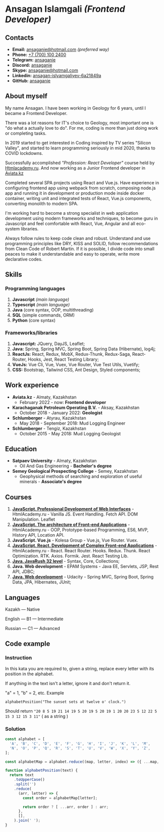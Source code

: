 # **Ansagan Islamgali** *(Frontend Developer)*

## Contacts

* **Email:** [ansaganie@hotmail.com](mailto:ansaganie@hotmail.com) *(preferred way)*
* **Phone:** [+7 (700) 100 2400](tel:+77781002400)
* **Telegram:** [ansaganie](https://t.me/ansaganie)
* **Discord:**  [ansaganie](https://discord.com/users/ansaganie#5463)
* **Skype:** [ansaganie@hotmail.com](https://join.skype.com/invite/FL1Db4wGwqSO)
* **Linkedin:** [ansagan-islyamgaliyev-6a21849a](https://www.linkedin.com/in/ansagan-islyamgaliyev-6a21849a/)
* **GitHub:** [ansaganie](https://github.com/ansaganie)

## About myself

My name Ansagan. I have been working in Geology for 6 years, until I became a Frontend Developer.

There was a lot reasons for IT's choice to Geology, most important one is "do what a actually love to do". For me, coding is more than just doing work or completing tasks.

In 2019 started to get interested in Coding inspired by TV series "Silicon Valley", and started to learn programming seriously in mid 2020, thanks to COVID lockdowns.

Successfully accomplished *"Profession: React Developer"* course held by [Htmlacademy.ru](https://htmlacademy.ru). And now working as a Junior Frontend developer in [Aviata.kz](https://aviata.kz)

Completed several SPA projects using React and Vue.js. Have experience in configuring frontend app using webpack from scratch, composing node.js app and running it in development or production mode inside docker container, writing unit and integrated tests of React, Vue.js components, converting monolith to modern SPA.

I'm working hard to become a strong specialist in web application development using modern frameworks and techniques, to become guru in Javascript and feel comfortable with React, Vue, Angular and all eco-system libraries.

Always follow rules to keep code clean and robust. Understand and use programming principles like DRY, KISS and SOLID, follow recommendations from Clean Code of Robert Martin. If it is possible, I divide code into small peaces to make it understandable and easy to operate, write more declarative codes.

## Skills

### Programming languages

1. **Javascript** *(main language)*
2. **Typescript** *(main language)*
3. **Java** (core syntax, OOP, multithreading)
4. **SQL** (simple commands, ORM)
5. **Python** (core syntax)

### Frameworks/libraries

1. **Javascript:** JQuery, DayJS, Leaflet;
2. **Java:** Spring, Spring MVC, Spring Boot, Spring Data (Hibernate), log4j;
3. **ReactJs:** React, Redux, MobX, Redux-Thunk, Redux-Saga, React-Router, Hooks, Jest, React Testing Library;
4. **VueJs:** Vue Cli, Vue, Vuex, Vue Router, Vue Test Utils, Vuetify;
5. **CSS:** Bootstrap, Tailwind CSS, Ant Design, Styled components;

## Work experience

* **Aviata.kz** - Almaty, Kazakhstan
  * February 2022 - now: **Frontend developer**
* **Karachaganak Petroleum Operating B.V.** - Aksay, Kazakhstan
  * October 2018 - January 2022: **Geologist**
* **Schlumberger** - Atyrau, Kazakhstan
  * May 2018 - September 2018: Mud Logging Engineer
* **Schlumberger** - Tengiz, Kazakhstan
  * October 2015 - May 2018: Mud Logging Geologist

## Education

* **Satpaev University** - Almaty, Kazakhstan
  * Oil And Gas Engineering - **Bachelor's degree**
* **Semey Geological Prospecting College** - Semey, Kazakhstan
  * Geophysical methods of searching and exploration of useful minerals - **Associate's degree**

## Courses

1. [**JavaScript. Professional Development of Web Interfaces**](https://assets.htmlacademy.ru/certificates/intensive/205/1704573.pdf?1626350448) - HtmlAcademy.ru - Vanilla JS. Event Handling. Fetch API. DOM Manipulation. Leaflet
2. [**JavaScript. The architecture of Front-end Applications**](https://assets.htmlacademy.ru/certificates/intensive/211/1704573.pdf?1631417950) - HtmlAcademy.ru - OOP, Prototype-based Programming, ES6, MVP, History API, Location API.
3. **JavaScript. Vue.js** - Kolesa Group - Vue.js, Vue Router. Vuex.
4. [**JavaScript. React. Development of Complex Front-end Applications**](https://assets.htmlacademy.ru/certificates/intensive/217/1704573.pdf?1637434380) - HtmlAcademy.ru - React. React Router. Hooks. Redux. Thunk. React Optimization. RTK. Axios. Formik. Jest. React Testing Lib.
5. [**Java. JavaRush 32 level**](https://javarush.ru/users/2015167) - Syntax, Core, Collections;
6. **Java. Web development** - EPAM Systems - Java EE, Servlets, JSP, Rest API, JDBC;
7. [**Java. Web development**](https://confirm.udacity.com/EWLYPQGY) - Udacity - Spring MVC, Spring Boot, Spring Data, JPA,  Hibernates, JUnit;

## Languages

Kazakh — Native

English — B1 — Intermediate

Russian — C1 — Advanced

## Code example

### Instruction

In this kata you are required to, given a string, replace every letter with its position in the alphabet.

If anything in the text isn't a letter, ignore it and don't return it.

"a" = 1, "b" = 2, etc.
Example

`alphabetPosition("The sunset sets at twelve o' clock.")`

Should return `"20 8 5 19 21 14 19 5 20 19 5 20 19 1 20 20 23 5 12 22 5 15 3 12 15 3 11"` ( as a string )

### Solution

```javascript
const alphabet = [
  'A', 'B', 'C', 'D', 'E', 'F', 'G', 'H', 'I', 'J', 'K', 'L', 'M',
  'N', 'O', 'P', 'Q', 'R', 'S', 'T', 'U', 'V', 'W', 'X', 'Y', 'Z',
];

const alphabetMap = alphabet.reduce((map, letter, index) => ({ ...map, [letter]: index + 1}), {});

function alphabetPosition(text) {
  return text
    .toUpperCase()
    .split('')
    .reduce(
      (arr, letter) => {
        const order = alphabetMap[letter];

        return order ? [ ...arr, order ] : arr;
      },
      [],
    ).join(' ');
}
```
